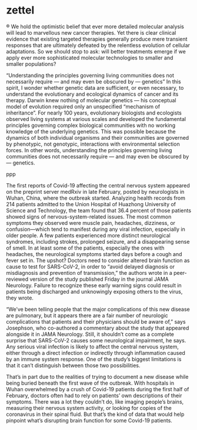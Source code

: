 # zettel

® We hold the optimistic belief that ever more detailed molecular analysis will lead to marvellous new cancer therapies. Yet there is clear clinical evidence that existing targeted therapies generally produce mere transient responses that are ultimately defeated by the relentless evolution of cellular adaptations. So we should stop to ask: will better treatments emerge if we apply ever more sophisticated molecular technologies to smaller and smaller populations?

“Understanding the principles governing living communities does not necessarily require — and may even be obscured by — genetics”
In this spirit, I wonder whether genetic data are sufficient, or even necessary, to understand the evolutionary and ecological dynamics of cancer and its therapy. Darwin knew nothing of molecular genetics — his conceptual model of evolution required only an unspecified “mechanism of inheritance”. For nearly 100 years, evolutionary biologists and ecologists observed living systems at various scales and developed the fundamental principles governing complex biological communities with no working knowledge of the underlying genetics. This was possible because the dynamics of both individual organisms and their communities are governed by phenotypic, not genotypic, interactions with environmental selection forces. In other words, understanding the principles governing living communities does not necessarily require — and may even be obscured by — genetics.

ppp

The first reports of Covid-19 affecting the central nervous system appeared on the preprint server medRxiv in late February, posted by neurologists in Wuhan, China, where the outbreak started. Analyzing health records from 214 patients admitted to the Union Hospital of Huazhong University of Science and Technology, the team found that 36.4 percent of those patients showed signs of nervous-system-related issues.
The most common symptoms they observed were muscle pain, headaches, dizziness, or confusion—which tend to manifest during any viral infection, especially in older people. A few patients experienced more distinct neurological syndromes, including strokes, prolonged seizure, and a disappearing sense of smell. In at least some of the patients, especially the ones with headaches, the neurological symptoms started days before a cough and fever set in.
The upshot? Doctors need to consider altered brain function as cause to test for SARS-CoV-2, in order to “avoid delayed diagnosis or misdiagnosis and prevention of transmission,” the authors wrote in a peer-reviewed version of the study published Friday in the journal JAMA Neurology. Failure to recognize these early warning signs could result in patients being discharged and unknowingly exposing others to the virus, they wrote.

“We’ve been telling people that the major complications of this new disease are pulmonary, but it appears there are a fair number of neurologic complications that patients and their physicians should be aware of,” says Josephson, who co-authored a commentary about the study that appeared alongside it in JAMA Neurology. Still, it shouldn’t come as a complete surprise that SARS-CoV-2 causes some neurological impairment, he says. Any serious viral infection is likely to affect the central nervous system, either through a direct infection or indirectly through inflammation caused by an immune system response. One of the study’s biggest limitations is that it can’t distinguish between those two possibilities.

That’s in part due to the realities of trying to document a new disease while being buried beneath the first wave of the outbreak. With hospitals in Wuhan overwhelmed by a crush of Covid-19 patients during the first half of February, doctors often had to rely on patients’ own descriptions of their symptoms. There was a lot they couldn’t do, like imaging people’s brains, measuring their nervous system activity, or looking for copies of the coronavirus in their spinal fluid. But that’s the kind of data that would help pinpoint what’s disrupting brain function for some Covid-19 patients.
